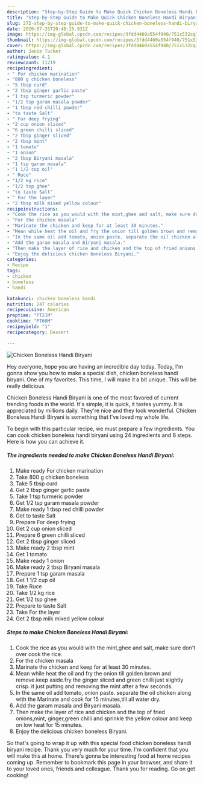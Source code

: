 ```yaml
---
description: "Step-by-Step Guide to Make Quick Chicken Boneless Handi Biryani"
title: "Step-by-Step Guide to Make Quick Chicken Boneless Handi Biryani"
slug: 272-step-by-step-guide-to-make-quick-chicken-boneless-handi-biryani
date: 2020-07-25T20:48:25.931Z
image: https://img-global.cpcdn.com/recipes/3fdd4460a554f940/751x532cq70/chicken-boneless-handi-biryani-recipe-main-photo.jpg
thumbnail: https://img-global.cpcdn.com/recipes/3fdd4460a554f940/751x532cq70/chicken-boneless-handi-biryani-recipe-main-photo.jpg
cover: https://img-global.cpcdn.com/recipes/3fdd4460a554f940/751x532cq70/chicken-boneless-handi-biryani-recipe-main-photo.jpg
author: Janie Tucker
ratingvalue: 4.1
reviewcount: 11219
recipeingredient:
- " For chicken marination"
- "800 g chicken boneless"
- "5 tbsp curd"
- "2 tbsp ginger garlic paste"
- "1 tsp turmeric powder"
- "1/2 tsp garam masala powder"
- "1 tbsp red chilli powder"
- "to taste Salt"
- " For deep frying"
- "2 cup onion sliced"
- "6 green chilli sliced"
- "2 tbsp ginger sliced"
- "2 tbsp mint"
- "1 tomato"
- "1 onion"
- "2 tbsp Biryani masala"
- "1 tsp garam masala"
- "1 1/2 cup oil"
- " Ruce"
- "1/2 kg rice"
- "1/2 tsp ghee"
- "to taste Salt"
- " For the layer"
- "2 tbsp milk mixed yellow colour"
recipeinstructions:
- "Cook the rice as you would with the mint,ghee and salt, make sure don&#39;t over cook the rice."
- "For the chicken masala"
- "Marinate the chicken and keep for at least 30 minutes."
- "Mean while heat the oil and fry the onion till golden brown and remove.keep aside.fry the ginger sliced and green chilli just slightly crisp. it just putting and removing the mint after a few seconds."
- "In the same oil add tomato, onion paste. separate the oil chicken along with the Marinate and cook for 15 minutes,till all water dry."
- "Add the garam masala and Biryani masala."
- "Then make the layer of rice and chicken and the top of fried onions,mint, ginger,green chilli and sprinkle the yellow colour and keep on low heat for 15 minutes."
- "Enjoy the delicious chicken boneless Biryani."
categories:
- Recipe
tags:
- chicken
- boneless
- handi

katakunci: chicken boneless handi 
nutrition: 247 calories
recipecuisine: American
preptime: "PT21M"
cooktime: "PT60M"
recipeyield: "1"
recipecategory: Dessert

---
```



![Chicken Boneless Handi Biryani](https://img-global.cpcdn.com/recipes/3fdd4460a554f940/751x532cq70/chicken-boneless-handi-biryani-recipe-main-photo.jpg)

Hey everyone, hope you are having an incredible day today. Today, I'm gonna show you how to make a special dish, chicken boneless handi biryani. One of my favorites. This time, I will make it a bit unique. This will be really delicious.



Chicken Boneless Handi Biryani is one of the most favored of current trending foods in the world. It's simple, it is quick, it tastes yummy. It is appreciated by millions daily. They're nice and they look wonderful. Chicken Boneless Handi Biryani is something that I've loved my whole life.


To begin with this particular recipe, we must prepare a few ingredients. You can cook chicken boneless handi biryani using 24 ingredients and 8 steps. Here is how you can achieve it.

<!--inarticleads1-->

##### The ingredients needed to make Chicken Boneless Handi Biryani:

1. Make ready  For chicken marination
1. Take 800 g chicken boneless
1. Take 5 tbsp curd
1. Get 2 tbsp ginger garlic paste
1. Take 1 tsp turmeric powder
1. Get 1/2 tsp garam masala powder
1. Make ready 1 tbsp red chilli powder
1. Get to taste Salt
1. Prepare  For deep frying
1. Get 2 cup onion sliced
1. Prepare 6 green chilli sliced
1. Get 2 tbsp ginger sliced
1. Make ready 2 tbsp mint
1. Get 1 tomato
1. Make ready 1 onion
1. Make ready 2 tbsp Biryani masala
1. Prepare 1 tsp garam masala
1. Get 1 1/2 cup oil
1. Take  Ruce
1. Take 1/2 kg rice
1. Get 1/2 tsp ghee
1. Prepare to taste Salt
1. Take  For the layer
1. Get 2 tbsp milk mixed yellow colour




<!--inarticleads2-->

##### Steps to make Chicken Boneless Handi Biryani:

1. Cook the rice as you would with the mint,ghee and salt, make sure don&#39;t over cook the rice.
1. For the chicken masala
1. Marinate the chicken and keep for at least 30 minutes.
1. Mean while heat the oil and fry the onion till golden brown and remove.keep aside.fry the ginger sliced and green chilli just slightly crisp. it just putting and removing the mint after a few seconds.
1. In the same oil add tomato, onion paste. separate the oil chicken along with the Marinate and cook for 15 minutes,till all water dry.
1. Add the garam masala and Biryani masala.
1. Then make the layer of rice and chicken and the top of fried onions,mint, ginger,green chilli and sprinkle the yellow colour and keep on low heat for 15 minutes.
1. Enjoy the delicious chicken boneless Biryani.




So that's going to wrap it up with this special food chicken boneless handi biryani recipe. Thank you very much for your time. I'm confident that you will make this at home. There's gonna be interesting food at home recipes coming up. Remember to bookmark this page in your browser, and share it to your loved ones, friends and colleague. Thank you for reading. Go on get cooking!
